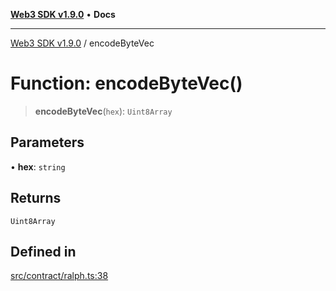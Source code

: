[**Web3 SDK v1.9.0**](../README.md) • **Docs**

***

[Web3 SDK v1.9.0](../globals.md) / encodeByteVec

# Function: encodeByteVec()

> **encodeByteVec**(`hex`): `Uint8Array`

## Parameters

• **hex**: `string`

## Returns

`Uint8Array`

## Defined in

[src/contract/ralph.ts:38](https://github.com/Mystic-Nayy/alephium-web3/blob/c1afd789a197ce5fe21f08c2965942090157c33d/packages/web3/src/contract/ralph.ts#L38)
